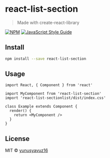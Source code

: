 # react-list-section

> Made with create-react-library

[![NPM](https://img.shields.io/npm/v/react-list-section.svg)](https://www.npmjs.com/package/react-list-section) [![JavaScript Style Guide](https://img.shields.io/badge/code_style-standard-brightgreen.svg)](https://standardjs.com)

## Install

```bash
npm install --save react-list-section
```

## Usage

```tsx
import React, { Component } from 'react'

import MyComponent from 'react-list-section'
import 'react-list-sectionlist/dist/index.css'

class Example extends Component {
  render() {
    return <MyComponent />
  }
}
```

## License

MIT © [yunusyavuz16](https://github.com/yunusyavuz16)
